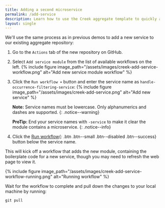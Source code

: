 ```yaml
---
title: Adding a second microservice
permalink: /add-service
description: Learn how to use the Creek aggregate template to quickly add a second microservices.
layout: single
---
```


We'll use the same process as in previous demos to add a new service to our existing aggregate repository:

1. Go to the `Actions` tab of the new repository on GitHub.
2. Select `Add service module` from the list of available workflows on the left.
   {% include figure image_path="/assets/images/creek-add-service-workflow.png" alt="Add new service module workflow" %}
3. Click the `Run workflow ▾` button and enter the service name as `handle-occurrence-filtering-service`: 
   {% include figure image_path="/assets/images/creek-add-service.png" alt="Add new service" %}

   **Note:** Service names must be lowercase. Only alphanumerics and dashes are supported.
   {: .notice--warning}

   **ProTip:** End your service names with `-service` to make it clear the module contains a microservice.
   {: .notice--info}
4. Click the [Run workflow](){: .btn .btn--small .btn--disabled .btn--success} button below the service name.

This will kick off a workflow that adds the new module, containing the boilerplate code for a new service,
though you may need to refresh the web page to view it. 

{% include figure image_path="/assets/images/creek-add-service-workflow-running.png" alt="Running workflow" %}

Wait for the workflow to complete and pull down the changes to your local machine by running:

```shell
git pull
```

